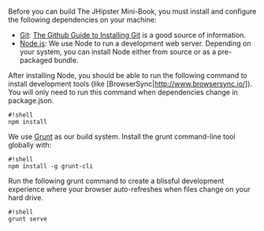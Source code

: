 Before you can build The JHipster Mini-Book, you must install and configure the following dependencies on your machine:

* [Git](http://git-scm.com/): [The Github Guide to Installing Git](https://help.github.com/articles/set-up-git/) is a good source of information.
* [Node.js](https://nodejs.org/): We use Node to run a development web server. Depending on your system, you can install Node either from source or as a pre-packaged bundle.

After installing Node, you should be able to run the following command to install development tools (like [BrowserSync|http://www.browsersync.io/]). You will only need to run this command when dependencies change in package.json.
```
#!shell
npm install
```
We use [Grunt](http://gruntjs.com/) as our build system. Install the grunt command-line tool globally with:
```
#!shell
npm install -g grunt-cli
```
Run the following grunt command to create a blissful development experience where your browser auto-refreshes when files change on your hard drive.
```
#!shell
grunt serve
```
